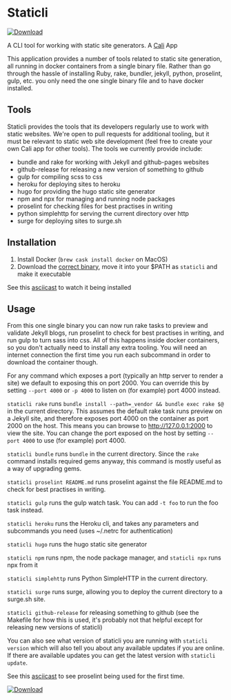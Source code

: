 # Staticli

[![Download](http://img.shields.io/github/release/staticli/staticli.svg?label=download)](https://github.com/staticli/staticli/releases/latest)

A CLI tool for working with static site generators.  A [Cali](https://github.com/skybet/cali) App

This application provides a number of tools related to static site generation, all running in docker containers from a single binary file.  Rather than go through the hassle of installing Ruby, rake, bundler, jekyll, python, proselint, gulp, etc. you only need the one single binary file and to have docker installed.

## Tools

Staticli provides the tools that its developers regularly use to work with static websites.  We're open to pull requests for additional tooling, but it must be relevant to static web site development (feel free to create your own Cali app for other tools).  The tools we currently provide include:

* bundle and rake for working with Jekyll and github-pages websites
* github-release for releasing a new version of something to github
* gulp for compiling scss to css
* heroku for deploying sites to heroku
* hugo for providing the hugo static site generator
* npm and npx for managing and running node packages
* proselint for checking files for best practises in writing
* python simplehttp for serving the current directory over http
* surge for deploying sites to surge.sh

## Installation

1. Install Docker (`brew cask install docker` on MacOS)
2. Download the [correct binary](https://github.com/staticli/staticli/releases/latest), move it into your $PATH as `staticli` and make it executable

See this [asciicast](https://asciinema.org/a/159883) to watch it being installed

## Usage

From this one single binary you can now run rake tasks to preview and validate Jekyll blogs, run proselint to check for best practises in writing, and run gulp to turn sass into css.  All of this happens inside docker containers, so you don't actually need to install any extra tooling.  You will need an internet connection the first time you run each subcommand in order to download the container though.

For any command which exposes a port (typically an http server to render a site) we default to exposing this on port 2000.  You can override this by setting `--port 4000` or `-p 4000` to listen on (for example) port 4000 instead.

`staticli rake` runs `bundle install --path=_vendor && bundle exec rake $@` in the current directory.  This assumes the default rake task runs preview on a Jekyll site, and therefore exposes port 4000 on the container as port 2000 on the host.  This means you can browse to http://127.0.0.1:2000 to view the site.  You can change the port exposed on the host by setting `--port 4000` to use (for example) port 4000.

`staticli bundle` runs `bundle` in the current directory.  Since the `rake` command installs required gems anyway, this command is mostly useful as a way of upgrading gems.

`staticli proselint README.md` runs proselint against the file README.md to check for best practises in writing.

`staticli gulp` runs the gulp watch task.  You can add `-t foo` to run the foo task instead.

`staticli heroku` runs the Heroku cli, and takes any parameters and subcommands you need (uses ~/.netrc for authentication)

`staticli hugo` runs the hugo static site generator

`staticli npm` runs npm, the node package manager, and `staticli npx` runs npx from it

`staticli simplehttp` runs Python SimpleHTTP in the current directory.

`staticli surge` runs surge, allowing you to deploy the current directory to a surge.sh site.

`staticli github-release` for releasing something to github (see the Makefile for how this is used, it's probably not that helpful except for releasing new versions of staticli)

You can also see what version of staticli you are running with `staticli version` which will also tell you about any available updates if you are online.  If there are available updates you can get the latest version with `staticli update`.

See this [asciicast](https://asciinema.org/a/159884) to see proselint being used for the first time.

[![Download](http://img.shields.io/github/release/staticli/staticli.svg?label=download)](https://github.com/staticli/staticli/releases/latest)
